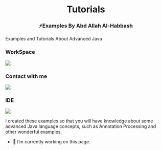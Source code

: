 <h1 align="center">Tutorials</h1>
<h3 align="center">⚡Examples By Abd Allah Al-Habbash</h3>
Examples and Tutorials About Advanced Java

<h3 align="left">WorkSpace</h3>
<a href ="" target ="_blank"><img src ="https://img.shields.io/badge/NVIDIA-GTX1650-76B900?style=for-the-badge&logo=nvidia&logoColor=white"></a>
<h3 align="left">Contact with me</h3>
<a href ="" target ="_blank"><img src ="https://img.shields.io/badge/Gmail-D14836?style=for-the-badge&logo=gmail&logoColor=white"></a>
<h3 align="left">IDE</h3>
<a href ="" target ="_blank"><img src ="https://img.shields.io/badge/IntelliJ_IDEA-000000.svg?style=for-the-badge&logo=intellij-idea&logoColor=white"></a>

I created these examples so that you will have knowledge about some advanced Java language concepts, such as Annotation Processing and other wonderful examples.


- 🔭 I’m currently working on this page. 




